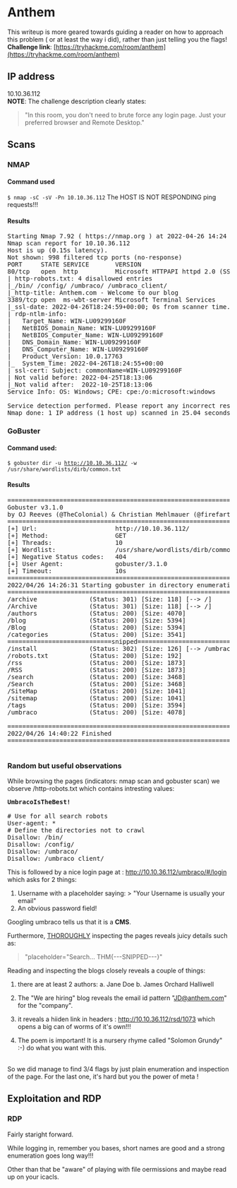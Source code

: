 # Anthem
This writeup is more geared towards guiding a reader on how to approach this problem ( or at least the way i did), rather than just telling you the flags!<br>
<b>Challenge link</b>: [https://tryhackme.com/room/anthem](https://tryhackme.com/room/anthem)
## IP address
10.10.36.112<br>
<b>NOTE</b>: The challenge description clearly states: 
> "In this room, you don't need to brute force any login page. Just your preferred browser and Remote Desktop."
## Scans
### NMAP 
#### Command used
<code>$ nmap -sC -sV -Pn 10.10.36.112</code>
The HOST IS NOT RESPONDING ping requests!!!
#### Results 
<pre>
Starting Nmap 7.92 ( https://nmap.org ) at 2022-04-26 14:24 EDT
Nmap scan report for 10.10.36.112
Host is up (0.15s latency).
Not shown: 998 filtered tcp ports (no-response)
PORT     STATE SERVICE       VERSION
80/tcp   open  http          Microsoft HTTPAPI httpd 2.0 (SSDP/UPnP)
| http-robots.txt: 4 disallowed entries 
|_/bin/ /config/ /umbraco/ /umbraco_client/
|_http-title: Anthem.com - Welcome to our blog
3389/tcp open  ms-wbt-server Microsoft Terminal Services
|_ssl-date: 2022-04-26T18:24:59+00:00; 0s from scanner time.
| rdp-ntlm-info: 
|   Target_Name: WIN-LU09299160F
|   NetBIOS_Domain_Name: WIN-LU09299160F
|   NetBIOS_Computer_Name: WIN-LU09299160F
|   DNS_Domain_Name: WIN-LU09299160F
|   DNS_Computer_Name: WIN-LU09299160F
|   Product_Version: 10.0.17763
|_  System_Time: 2022-04-26T18:24:55+00:00
| ssl-cert: Subject: commonName=WIN-LU09299160F
| Not valid before: 2022-04-25T18:13:06
|_Not valid after:  2022-10-25T18:13:06
Service Info: OS: Windows; CPE: cpe:/o:microsoft:windows

Service detection performed. Please report any incorrect results at https://nmap.org/submit/ .
Nmap done: 1 IP address (1 host up) scanned in 25.04 seconds
</pre>

### GoBuster
#### Command used:
<code>$ gobuster dir -u http://10.10.36.112/ -w /usr/share/wordlists/dirb/common.txt </code>
#### Results 
<pre>
===============================================================
Gobuster v3.1.0
by OJ Reeves (@TheColonial) & Christian Mehlmauer (@firefart)
===============================================================
[+] Url:                     http://10.10.36.112/
[+] Method:                  GET
[+] Threads:                 10
[+] Wordlist:                /usr/share/wordlists/dirb/common.txt
[+] Negative Status codes:   404
[+] User Agent:              gobuster/3.1.0
[+] Timeout:                 10s
===============================================================
2022/04/26 14:26:31 Starting gobuster in directory enumeration mode
===============================================================
/archive              (Status: 301) [Size: 118] [--> /]
/Archive              (Status: 301) [Size: 118] [--> /]
/authors              (Status: 200) [Size: 4070]       
/blog                 (Status: 200) [Size: 5394]       
/Blog                 (Status: 200) [Size: 5394]       
/categories           (Status: 200) [Size: 3541]  
============================snipped============================
/install              (Status: 302) [Size: 126] [--> /umbraco/]
/robots.txt           (Status: 200) [Size: 192]                
/rss                  (Status: 200) [Size: 1873]               
/RSS                  (Status: 200) [Size: 1873]               
/search               (Status: 200) [Size: 3468]               
/Search               (Status: 200) [Size: 3468]               
/SiteMap              (Status: 200) [Size: 1041]               
/sitemap              (Status: 200) [Size: 1041]               
/tags                 (Status: 200) [Size: 3594]               
/umbraco              (Status: 200) [Size: 4078]               
                                                               
===============================================================
2022/04/26 14:40:22 Finished
===============================================================
                                   
</pre>

### Random but useful observations

While browsing the pages (indicators: nmap scan and gobuster scan) we observe /http-robots.txt which contains intresting values: 
<pre>
<b>UmbracoIsTheBest!</b>

# Use for all search robots
User-agent: *
# Define the directories not to crawl
Disallow: /bin/
Disallow: /config/
Disallow: /umbraco/
Disallow: /umbraco_client/
</pre>

This is followed by a nice login page at : http://10.10.36.112/umbraco/#/login
which asks for 2 things:
1. Username with a placeholder saying: > "Your Username is usually your email"
2. An obvious password field!

Googling umbraco tells us that it is a **CMS**.

Furthermore, <u>THOROUGHLY</u> inspecting the pages reveals  juicy details such as:
> "placeholder="Search... 								THM{---SNIPPED---}" 

Reading and inspecting the blogs closely reveals a couple of things:
1. there are at least 2 authors:
	a. Jane Doe
	b. James Orchard Halliwell 

2. The "We are hiring" blog reveals the email id pattern "JD@anthem.com" for the "company".
3. it reveals a hiiden link in headers : http://10.10.36.112/rsd/1073 which opens a big can of worms of it's own!!!
4. The poem is important! It is a nursery rhyme called "Solomon Grundy" :-) do what you want with this.
<br>
So we did manage to find 3/4 flags by just plain enumeration and inspection of the page.	
For the last one, it's hard but you the power of meta !

## Exploitation and RDP

### RDP 
Fairly staright forward.

While logging in, remember you bases, short names are good and a strong enumeration goes long way!!!

Other than that be "aware" of playing with file oermissions and maybe read up on your icacls.
	
	
	
	
	
